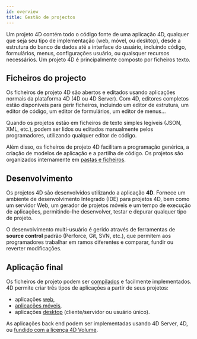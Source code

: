 ```yaml
---
id: overview
title: Gestão de projectos
---
```


Um projeto 4D contém todo o código fonte de uma aplicação 4D, qualquer que seja seu tipo de implementação (web, móvel, ou desktop), desde a estrutura do banco de dados até a interface do usuário, incluindo código, formulários, menus, configurações usuário, ou quaisquer recursos necessários. Um projeto 4D é principalmente composto por ficheiros texto.


## Ficheiros do projecto

Os ficheiros de projeto 4D são abertos e editados usando aplicações normais da plataforma 4D (4D ou 4D Server). Com 4D, editores completos estão disponíveis para gerir ficheiros, incluindo um editor de estrutura, um editor de código, um editor de formulários, um editor de menus...

Quando os projetos estão em ficheiros de texto simples legíveis (JSON, XML, etc.), podem ser lidos ou editados manualmente pelos programadores, utilizando qualquer editor de código.

Além disso, os ficheiros de projeto 4D facilitam a programação genérica, a criação de modelos de aplicação e a partilha de código. Os projetos são organizados internamente em [pastas e ficheiros](Project/architecture.md).


## Desenvolvimento

Os projetos 4D são desenvolvidos utilizando a aplicação **4D**. Fornece um ambiente de desenvolvimento Integrado (IDE) para projetos 4D, bem como um servidor Web, um gerador de projetos móveis e um tempo de execução de aplicações, permitindo-lhe desenvolver, testar e depurar qualquer tipo de projeto.

O desenvolvimento multi-usuário é gerido através de ferramentas de **source control** padrão (Perforce, Git, SVN, etc.), que permitem aos programadores trabalhar em ramos diferentes e comparar, fundir ou reverter modificações.


## Aplicação final

Os ficheiros de projeto podem ser [compilados](compiler.md) e facilmente implementados. 4D permite criar três tipos de aplicações a partir de seus projetos:

- aplicações [web](WebServer/webServer.md),
- [aplicações móveis](https://developer.4d.com/go-mobile/),
- aplicações [desktop](Desktop/building.md) (cliente/servidor ou usuário único).

As aplicações back end podem ser implementadas usando 4D Server, 4D, ou [fundido com a licença 4D Volume](../Desktop/building.md).